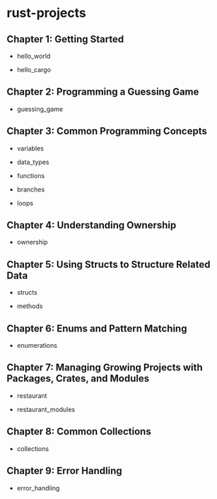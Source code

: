 # rust-projects

## Chapter 1: Getting Started

+ hello_world

+ hello_cargo

## Chapter 2: Programming a Guessing Game

+ guessing_game

## Chapter 3: Common Programming Concepts

+ variables

+ data_types

+ functions

+ branches

+ loops

## Chapter 4: Understanding Ownership

+ ownership

## Chapter 5: Using Structs to Structure Related Data

+ structs

+ methods

## Chapter 6: Enums and Pattern Matching

+ enumerations

## Chapter 7: Managing Growing Projects with Packages, Crates, and Modules

+ restaurant

+ restaurant_modules

## Chapter 8: Common Collections

+ collections

## Chapter 9: Error Handling

+ error_handling
